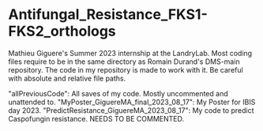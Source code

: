 # Antifungal_Resistance_FKS1-FKS2_orthologs
Mathieu Giguere's Summer 2023 internship at the LandryLab.
Most coding files require to be in the same directory as Romain Durand's DMS-main repository. The code in my repository is made to work with it.
Be careful with absolute and relative file paths.

"allPreviousCode": All saves of my code. Mostly uncommented and unattended to.
"MyPoster_GiguereMA_final_2023_08_17": My Poster for IBIS day 2023.
"PredictResistance_GiguereMA_2023_08_17": My code to predict Caspofungin resistance. NEEDS TO BE COMMENTED.
